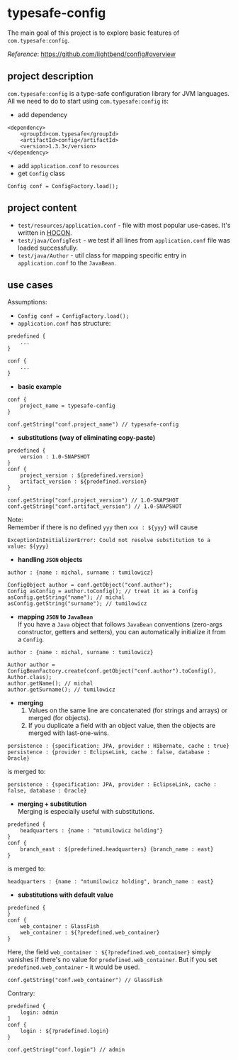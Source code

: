 # typesafe-config
The main goal of this project is to explore basic features of 
`com.typesafe:config`.

_Reference_: https://github.com/lightbend/config#overview
## project description
`com.typesafe:config` is a type-safe configuration library for
JVM languages.  
All we need to do to start using `com.typesafe:config` is:  
* add dependency
```
<dependency>
    <groupId>com.typesafe</groupId>
    <artifactId>config</artifactId>
    <version>1.3.3</version>
</dependency>
```
* add `application.conf` to `resources`  
* get `Config` class
```
Config conf = ConfigFactory.load();
```

## project content
* `test/resources/application.conf` - file with most popular 
use-cases. It's written in [HOCON](https://github.com/lightbend/config#features-of-hocon).  
* `test/java/ConfigTest` - we test if all lines from 
`application.conf` file was loaded successfully.  
* `test/java/Author` - util class for mapping specific entry 
in `application.conf` to the `JavaBean`.

## use cases
Assumptions:  
* `Config conf = ConfigFactory.load();`
* `application.conf` has structure:
```
predefined {
    ...
}

conf {
    ...
}
```
* **basic example**
```
conf {
    project_name = typesafe-config
}
```
```
conf.getString("conf.project_name") // typesafe-config
```
* **substitutions (way of eliminating copy-paste)**
```
predefined {
    version : 1.0-SNAPSHOT
}
conf {
    project_version : ${predefined.version}
    artifact_version : ${predefined.version}
}
```
```
conf.getString("conf.project_version") // 1.0-SNAPSHOT
conf.getString("conf.artifact_version") // 1.0-SNAPSHOT
```
Note:  
Remember if there is no defined `yyy` then 
`xxx : ${yyy}` will cause
```
ExceptionInInitializerError: Could not resolve substitution to a value: ${yyy}
```
* **handling `JSON` objects**
```
author : {name : michal, surname : tumilowicz}
```
```
ConfigObject author = conf.getObject("conf.author");
Config asConfig = author.toConfig(); // treat it as a Config
asConfig.getString("name"); // michal
asConfig.getString("surname"); // tumilowicz
```
* **mapping `JSON` to `JavaBean`**  
If you have a `Java` object that follows `JavaBean` conventions 
(zero-args constructor, getters and setters), you can 
automatically initialize it from a `Config`.
```
author : {name : michal, surname : tumilowicz}
```
```
Author author = ConfigBeanFactory.create(conf.getObject("conf.author").toConfig(), Author.class);
author.getName(); // michal
author.getSurname(); // tumilowicz
```
* **merging**
    1. Values on the same line are concatenated (for strings and arrays) 
    or merged (for objects).
    1. If you duplicate a field with an object value, then the objects 
    are merged with last-one-wins.
```
persistence : {specification: JPA, provider : Hibernate, cache : true}
persistence : {provider : EclipseLink, cache : false, database : Oracle}
```
is merged to:
```
persistence : {specification: JPA, provider : EclipseLink, cache : false, database : Oracle}
```
* **merging + substitution**  
Merging is especially useful with substitutions.
```
predefined {
    headquarters : {name : "mtumilowicz holding"}
}
conf {
    branch_east : ${predefined.headquarters} {branch_name : east}
}
```
is merged to:
```
headquarters : {name : "mtumilowicz holding", branch_name : east}
```
* **substitutions with default value**
```
predefined {
}
conf {
    web_container : GlassFish
    web_container : ${?predefined.web_container}
}
```
Here, the field `web_container : ${?predefined.web_container}` 
simply vanishes if there's no value for `predefined.web_container`. 
But if you set `predefined.web_container` - it would be used.
```
conf.getString("conf.web_container") // GlassFish
```
Contrary:
```
predefined {
    login: admin
]
conf {
    login : ${?predefined.login}
}
```
```
conf.getString("conf.login") // admin
```